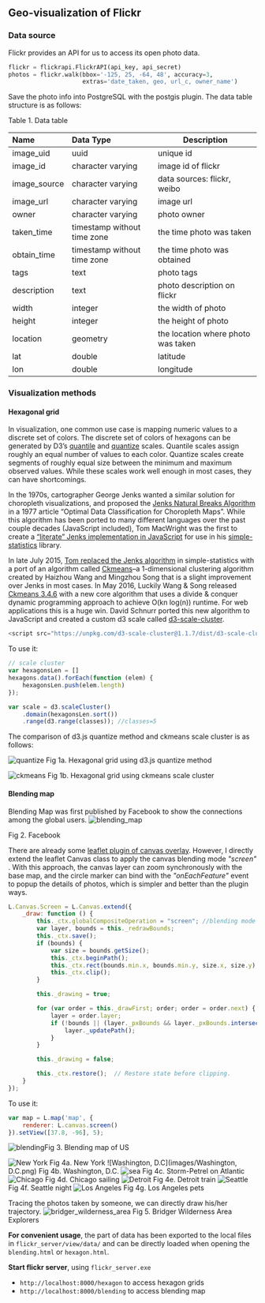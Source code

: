 ## Geo-visualization of Flickr

### Data source

Flickr provides an API for us to access its open photo data.

```python
flickr = flickrapi.FlickrAPI(api_key, api_secret)
photos = flickr.walk(bbox='-125, 25, -64, 48', accuracy=3,
                     extras='date_taken, geo, url_c, owner_name')
```

Save the photo info into PostgreSQL with the postgis plugin. The data table structure is as follows:

Table 1. Data table

| Name         | Data Type                   | Description                        |
| :----------- | :-------------------------- | ---------------------------------- |
| image_uid    | uuid                        | unique id                          |
| image_id     | character varying           | image id of flickr                 |
| image_source | character varying           | data sources: flickr, weibo        |
| image_url    | character varying           | image url                          |
| owner        | character varying           | photo owner                        |
| taken_time   | timestamp without time zone | the time photo was taken           |
| obtain_time  | timestamp without time zone | the time photo was obtained        |
| tags         | text                        | photo tags                         |
| description  | text                        | photo description on flickr        |
| width        | integer                     | the width of photo                 |
| height       | integer                     | the height of photo                |
| location     | geometry                    | the location where photo was taken |
| lat          | double                      | latitude                           |
| lon          | double                      | longitude                          |

### Visualization methods

#### Hexagonal grid

In visualization, one common use case is mapping numeric values to a discrete set of colors. The discrete set of colors of hexagons can be generated by D3’s [quantile](https://github.com/d3/d3-scale#quantile-scales) and [quantize](https://github.com/d3/d3-scale#quantize-scales) scales. Quantile scales assign roughly an equal number of values to each color. Quantize scales create segments of roughly equal size between the minimum and maximum observed values. While these scales work well enough in most cases, they can have shortcomings.

In the 1970s,  cartographer George Jenks wanted a similar solution for choropleth visualizations, and proposed the [Jenks Natural Breaks Algorithm](https://en.wikipedia.org/wiki/Jenks_natural_breaks_optimization) in a 1977 article “Optimal Data Classification for Choropleth Maps”. While this algorithm has been ported to many different languages over the past couple decades (JavaScript included), Tom MacWright was the first to create a [“literate” Jenks implementation in JavaScript](http://www.macwright.org/2013/02/18/literate-jenks.html) for use in his [simple-statistics](https://github.com/simple-statistics/simple-statistics) library.

In late July 2015, [Tom replaced the Jenks algorithm](https://github.com/simple-statistics/simple-statistics/commit/287b6f95e05a8ec9c5de43de361ef502c474f9bf) in simple-statistics with a port of an algorithm called [Ckmeans](https://journal.r-project.org/archive/2011-2/RJournal_2011-2_Wang+Song.pdf)–a 1-dimensional clustering algorithm created by Haizhou Wang and Mingzhou Song that is a slight improvement over Jenks in most cases. In May 2016, Luckily Wang & Song released [Ckmeans 3.4.6](https://cran.r-project.org/web/packages/Ckmeans.1d.dp/Ckmeans.1d.dp.pdf) with a new core algorithm that uses a divide & conquer dynamic programming approach to achieve O(kn log(n)) runtime. For web applications this is a huge win. David Schnurr ported this new algorithm to JavaScript and created a custom d3 scale called [d3-scale-cluster](https://github.com/schnerd/d3-scale-cluster).

```javascript
<script src="https://unpkg.com/d3-scale-cluster@1.1.7/dist/d3-scale-cluster.min.js"></script>
```

To use it:

```javascript
// scale cluster
var hexagonsLen = []
hexagons.data().forEach(function (elem) {
    hexagonsLen.push(elem.length)
});

var scale = d3.scaleCluster()
    .domain(hexagonsLen.sort())
    .range(d3.range(classes)); //classes=5
```

The comparison of d3.js quantize method and ckmeans scale cluster is as follows:

![quantize](images/quantize.png)
Fig 1a. Hexagonal grid using d3.js quantize method

![ckmeans](images/ckmeans.png)
Fig 1b. Hexagonal grid using ckmeans scale cluster

#### Blending map

Blending Map was first published by Facebook to show the connections among the global users.
![blending_map](images/facebook.jpg)

Fig 2. Facebook

There are already some [leaflet plugin of canvas overlay](http://bl.ocks.org/Sumbera/11114288). However, I directly extend the leaflet Canvas class to apply the canvas blending mode *"screen"* . With this approach, the canvas layer can zoom synchronously with the base map, and the circle marker can bind with the *"onEachFeature"*  event to popup the details of photos, which is simpler and better than the plugin ways.

```javascript
L.Canvas.Screen = L.Canvas.extend({
    _draw: function () {
        this._ctx.globalCompositeOperation = "screen"; //blending mode
		var layer, bounds = this._redrawBounds;
		this._ctx.save();
		if (bounds) {
			var size = bounds.getSize();
			this._ctx.beginPath();
			this._ctx.rect(bounds.min.x, bounds.min.y, size.x, size.y);
			this._ctx.clip();
		}

		this._drawing = true;

		for (var order = this._drawFirst; order; order = order.next) {
			layer = order.layer;
			if (!bounds || (layer._pxBounds && layer._pxBounds.intersects(bounds))) {
				layer._updatePath();
			}
		}

		this._drawing = false;

		this._ctx.restore();  // Restore state before clipping.
	}
});
```

To use it:

```javascript
var map = L.map('map', {
    renderer: L.canvas.screen()
}).setView([37.8, -96], 5);
```

![blending](images/blending.png)Fig 3. Blending map of US

![New York](images/New_York.png)
Fig 4a. New York
![Washington, D.C](images/Washington, D.C.png)
Fig 4b. Washington, D.C.
![sea](images/storm_petrel.png)
Fig 4c. Storm-Petrel on Atlantic
![Chicago](images/Chicago.png)
Fig 4d. Chicago sailing
![Detroit](images/Detroit.png)
Fig 4e. Detroit train
![Seattle](images/Seattle.png)
Fig 4f. Seattle night
![Los Angeles](images/Los_Angeles.png)
Fig 4g. Los Angeles pets

Tracing the photos taken by someone, we can directly draw his/her trajectory.
![bridger_wilderness_area](images/Bridger_Wilderness_Area.png)
Fig 5. Bridger Wilderness Area Explorers

**For convenient usage**, the part of data has been exported to the local files in `flickr_server/view/data/` and can be directly loaded when opening the `blending.html` or `hexagon.html`.

**Start flickr server**, using `flickr_server.exe`

- `http://localhost:8000/hexagon` to access hexagon grids
- `http://localhost:8000/blending` to access blending map